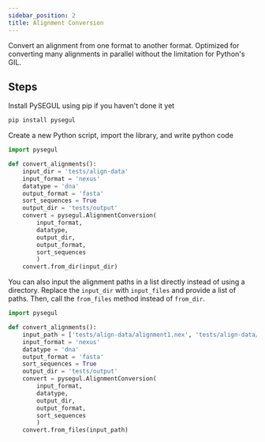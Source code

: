 ```yaml
---
sidebar_position: 2
title: Alignment Conversion
---
```


Convert an alignment from one format to another format. Optimized for converting many alignments in parallel without the limitation for Python's GIL.

## Steps

Install PySEGUL using pip if you haven't done it yet

```bash
pip install pysegul
```

Create a new Python script, import the library, and write python code

```python
import pysegul

def convert_alignments():
    input_dir = 'tests/align-data'
    input_format = 'nexus'
    datatype = 'dna'
    output_format = 'fasta'
    sort_sequences = True
    output_dir = 'tests/output'
    convert = pysegul.AlignmentConversion(
        input_format,  
        datatype, 
        output_dir, 
        output_format,
        sort_sequences 
        )
    convert.from_dir(input_dir)
```

You can also input the alignment paths in a list directly instead of using a directory. Replace the `input_dir` with `input_files` and provide a list of paths. Then, call the `from_files` method instead of `from_dir`.

```python
import pysegul

def convert_alignments():
    input_path = ['tests/align-data/alignment1.nex', 'tests/align-data/alignment2.nex']
    input_format = 'nexus'
    datatype = 'dna'
    output_format = 'fasta'
    sort_sequences = True
    output_dir = 'tests/output'
    convert = pysegul.AlignmentConversion(
        input_format,  
        datatype, 
        output_dir, 
        output_format,
        sort_sequences 
        )
    convert.from_files(input_path)
```
